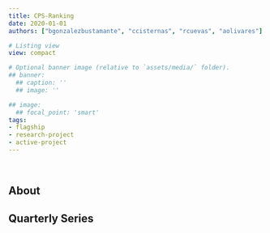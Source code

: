 ```yaml
---
title: CPS-Ranking
date: 2020-01-01
authors: ["bgonzalezbustamante", "ccisternas", "rcuevas", "aolivares"]

# Listing view
view: compact

# Optional banner image (relative to `assets/media/` folder).
## banner:
  ## caption: ''
  ## image: ''

## image:
  ## focal_point: 'smart'
tags:
- flagship
- research-project
- active-project
---
```


<br>

<h2>About</h2>

<h2>Quarterly Series</h2>

<br>
